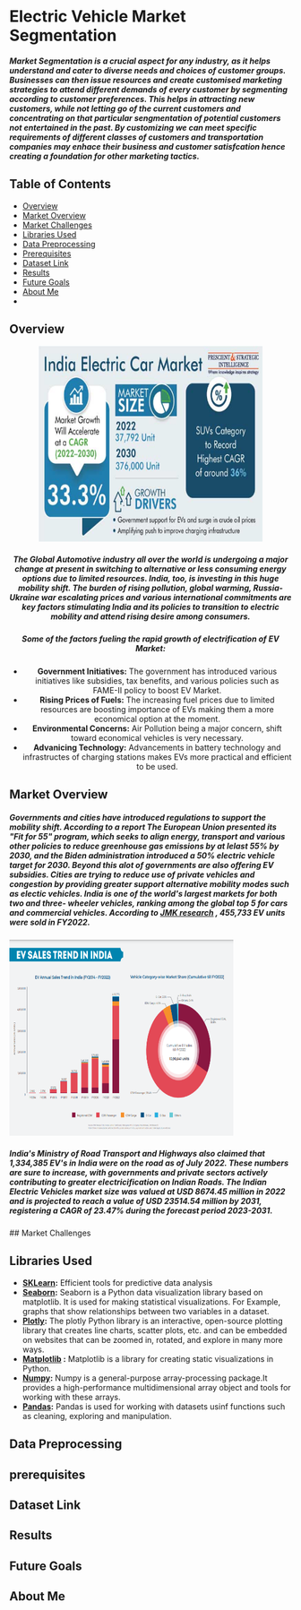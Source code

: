 <h1 align="centre"> Electric Vehicle Market Segmentation </h1>
<h5> Market Segmentation is a crucial aspect for any industry, as it helps understand and cater to diverse needs and choices of customer groups.
Businesses can then issue resources and create customised marketing strategies to attend different demands of every customer
by segmenting according to customer preferences.
This helps in attracting new customers, while not letting go of the current customers and concentrating on that particular sengmentation of potential customers 
not entertained in the past. By customizing we can meet specific requirements of different classes of customers and transportation companies may enhace their business and customer satisfcation hence creating a foundation for other marketing tactics.</h5>

## Table of Contents

- [Overview](#Overview)
- [Market Overview](#Market-Overview)
- [Market Challenges](#Market-challenges)
- [Libraries Used](#Libraries-Used)
- [Data Preprocessing](#Data-Preprocessing)
- [Prerequisites](#prerequisites)
- [Dataset Link](#Dataset-Link)
- [Results](#Results)
- [Future Goals](#Future-Goals)
- [About Me](#About-Me)
- 

## Overview
<div align="center">
<img src=Images/India-Electric-Car-Market.jpg width=400 height=350 ></img>
<h5> The Global Automotive industry all over the world is undergoing a major change at present in switching to alternative or less consuming energy options due to limited resources. India, too, is investing in this huge mobility shift.
The burden of rising pollution, global warming, Russia-Ukraine war escalating prices and various international commitments are key factors stimulating India and its policies to transition to electric mobility and attend rising desire among consumers.</h5>
<h5>Some of the factors fueling the rapid growth of electrification of EV Market:</h5>
<ul>
  <li><b>Government Initiatives:</b> The government has introduced various initiatives like subsidies, tax benefits, and various policies such as FAME-II policy to boost EV Market.</li>
  <li><b>Rising Prices of Fuels:</b> The increasing fuel prices due to limited resources are boosting importance of EVs making them a more economical option at the moment.</li>
<li><b>Environmental Concerns:</b> Air Pollution being a major concern, shift toward economical vehicles is very necessary.</li>
 <li><b>Advanicing Technology:</b> Advancements in battery technology and infrastructes of charging stations makes EVs more practical and efficient to be used.</li>
</ul>

</h5>
</div>


## Market Overview
<h5> 
Governments and cities have introduced regulations to support the mobility shift. According to a report The European Union presented its "Fit for 55" program, which seeks to align energy, transport and various other policies to reduce greenhouse gas emissions by at lelast 55% by 2030, and the Biden administration introduced a 50% electric vehicle target for 2030. Beyond this alot of governments are also offering EV subsidies.
Cities are trying to reduce use of private vehicles and congestion by providing greater support alternative mobility modes such as electic vehicles.
India is one of the world's largest markets for both two and three- wheeler vehicles, ranking among the global top 5 for cars and commercial vehicles. According to <a href="https://jmkresearch.com/wp-content/uploads/2022/07/ARC-EV-FY22.pdf">JMK research</a>
, 455,733 EV units were sold in FY2022. </h5>
<img src=Images/EV-sales-trend-in-india-JMK.png width=400 height=350 ></img>
 <h5> India's Ministry of Road Transport and Highways also claimed that 1,334,385 EV's in India were on the road as of July 2022. These numbers are sure to increase, with governments and private sectors actively contributing to greater electricification on Indian Roads.
The Indian Electric Vehicles market size was valued at USD 8674.45 million in 2022 and is projected to reach a value of USD 23514.54 million by 2031, registering a CAGR of 23.47% during the forecast period 2023-2031.
</h5>
## Market Challenges
  
## Libraries Used

- **[SKLearn](https://scikit-learn.org/stable/):** Efficient tools for predictive data analysis
- **[Seaborn](https://seaborn.pydata.org/):**
  Seaborn is a Python data visualization library based on matplotlib. It is used for making statistical visualizations. For Example, graphs that show relationships between two variables in a dataset.  
- **[Plotly](https://plotly.com/python/getting-started/):**
  The plotly Python library is an interactive, open-source plotting library that creates line charts, scatter plots, etc. and can be embedded on websites that can be zoomed in, rotated, and explore in many more ways.
- **[Matplotlib](https://matplotlib.org/) :** Matplotlib is a library for creating static visualizations in Python.
- **[Numpy](https://www.geeksforgeeks.org/introduction-to-numpy/):**
  Numpy is a general-purpose array-processing package.It provides a high-performance multidimensional array object and tools for working with these arrays.
- **[Pandas](https://www.geeksforgeeks.org/introduction-to-pandas-in-python/):**
  Pandas is used for working with datasets usinf functions such as cleaning, exploring and manipulation.


## Data Preprocessing
## prerequisites
## Dataset Link
## Results
## Future Goals
## About Me
